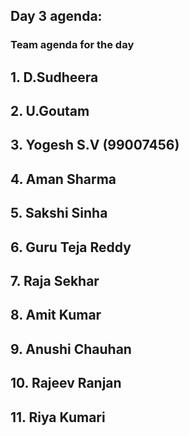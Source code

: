 ## Day 3 agenda:
### Team agenda for the day

## 1. D.Sudheera

## 2. U.Goutam

## 3. Yogesh S.V (99007456)

## 4. Aman Sharma

## 5. Sakshi Sinha 

## 6. Guru Teja Reddy

## 7. Raja Sekhar 

## 8. Amit Kumar

## 9. Anushi Chauhan 

## 10. Rajeev Ranjan

## 11. Riya Kumari
